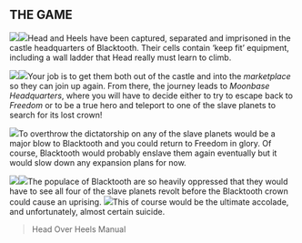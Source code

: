 ## THE GAME

![](texture-heels.walking.right.2)![](texture-animated-head.idle.towards?float-right)Head and Heels have been captured, separated and imprisoned in the castle
headquarters of Blacktooth. Their cells contain ‘keep fit’ equipment, including
a wall ladder that Head really must learn to climb.

![](texture-market.wall.fruits.left?bg-pureBlack)![](texture-moonbase.wall.window2.away?bg-pureBlack&float-right)Your job is to get them both
out of the castle and into the *marketplace* so they can join up again. From
there, the journey leads to *Moonbase Headquarters*, where you will have to decide
either to try to escape back to *Freedom* or to be a true hero and teleport to one
of the slave planets to search for its lost crown!

![](texture-crown.bookworld?clear-left)To overthrow the dictatorship on any of the slave planets would be a major blow
to Blacktooth and you could return to Freedom in glory. Of course, Blacktooth
would probably enslave them again eventually but it would slow down any
expansion plans for now.


![](texture-cyberman.towards?float-right&relative&z-topSprite)![](texture-animated-bubbles.cold?float-right&clear-right&relative&bottom-bottomStackPullup)The populace of Blacktooth are so heavily oppressed
that they would have to see all four of the slave planets revolt before the
Blacktooth crown could cause an uprising. ![](texture-animated-turtle.right)This of course would be the ultimate
accolade, and unfortunately, almost certain suicide.

> Head Over Heels Manual
